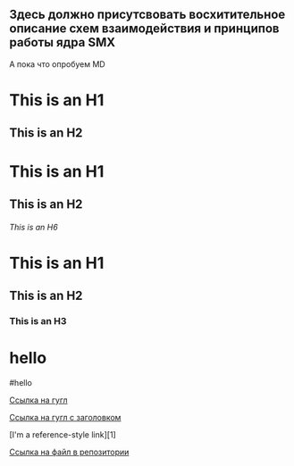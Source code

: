 ## Здесь должно присутсвовать восхитительное описание схем взаимодействия и принципов работы ядра SMX
А пока что опробуем MD

This is an H1
=============
This is an H2
-------------


# This is an H1
## This is an H2
###### This is an H6

# This is an H1 #
## This is an H2 ##
### This is an H3 ######

# hello
#hello

[Ссылка на гугл](https://www.google.com)

[Ссылка на гугл с заголовком](https://www.google.com "Google's Homepage")

[I'm a reference-style link][1]

[Ссылка на файл в репозитории](/IntServices/MsExch.JPG)

